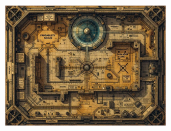 ![Detailed temporal laboratory map showing three main chambers: Probability Nexus, Temporal Core, and Paradox Chamber. Victorian scientific illustration style meets temporal horror. Multiple levels with timeline pathways, probability corridors, and moment nodes. Decorated with temporal diagrams and timeline measurement devices. Aged parchment texture with temporal annotations and causality warnings. Includes probability zones and timeline measurement scales.](map_caption_1.jpeg)